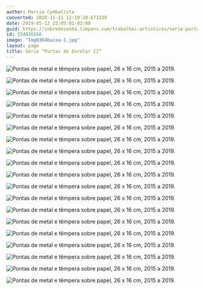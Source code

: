 ```yaml
---
author: Marcia Cymbalista
converted: 2020-11-11 12:10:28.673339
date: 2019-05-12 22:05:01-03:00
guid: https://sobredesenho.limpens.com/trabalhos-artisticos/serie-portas-de-enrolar-ii/
id: 154416566
image: "Img0364baixa-1.jpg"
layout: page
title: Série “Portas de Enrolar II”
---
```


![](Img0368baixa.jpg "Pontas de metal e têmpera sobre papel, 26 x 16 cm, 2015 a 2019.")

![](Img0369baixa-1.jpg "Pontas de metal e têmpera sobre papel, 26 x 16 cm, 2015 a 2019.")

![](Img0360baixa-1.jpg "Pontas de metal e têmpera sobre papel, 26 x 16 cm, 2015 a 2019.")

![](Img0361-baixa1.jpg "Pontas de metal e têmpera sobre papel, 26 x 16 cm, 2015 a 2019.")

![](Img0362baixa-1.jpg "Pontas de metal e têmpera sobre papel, 26 x 16 cm, 2015 a 2019.")

![](Img0363-baixa1.jpg "Pontas de metal e têmpera sobre papel, 26 x 16 cm, 2015 a 2019.")

![](Img0364baixa-1.jpg "Pontas de metal e têmpera sobre papel, 26 x 16 cm, 2015 a 2019.")

![](Img0366baixa-1.jpg "Pontas de metal e têmpera sobre papel, 26 x 16 cm, 2015 a 2019.")

![](Img0367-baixa1.jpg "Pontas de metal e têmpera sobre papel, 26 x 16 cm, 2015 a 2019.")

![](Img0359-baixa1.jpg "Pontas de metal e têmpera sobre papel, 26 x 16 cm, 2015 a 2019.")

![](Img0358-baixa1.jpg "Pontas de metal e têmpera sobre papel, 26 x 16 cm, 2015 a 2019.")

![](Img0354-baixa1.jpg "Pontas de metal e têmpera sobre papel, 26 x 16 cm, 2015 a 2019.")

![](Img0355baixa-1.jpg "Pontas de metal e têmpera sobre papel, 26 x 16 cm, 2015 a 2019.")

![](Img0356baixa-1.jpg "Pontas de metal e têmpera sobre papel, 26 x 16 cm, 2015 a 2019.")

![](Img0357-baixa1.jpg "Pontas de metal e têmpera sobre papel, 26 x 16 cm, 2015 a 2019.")

![](Img0353baixa-1.jpg "Pontas de metal e têmpera sobre papel, 26 x 16 cm, 2015 a 2019.")

![](Img0352-baixa1.jpg "Pontas de metal e têmpera sobre papel, 26 x 16 cm, 2015 a 2019.")

![](Img0351-baixa1.jpg "Pontas de metal e têmpera sobre papel, 26 x 16 cm, 2015 a 2019.")

![](Img0350baixa-1.jpg "Pontas de metal e têmpera sobre papel, 26 x 16 cm, 2015 a 2019.")
